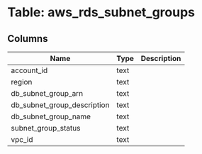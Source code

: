 
# Table: aws_rds_subnet_groups

## Columns
| Name        | Type           | Description  |
| ------------- | ------------- | -----  |
|account_id|text||
|region|text||
|db_subnet_group_arn|text||
|db_subnet_group_description|text||
|db_subnet_group_name|text||
|subnet_group_status|text||
|vpc_id|text||
